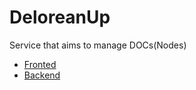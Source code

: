 # DeloreanUp

Service that aims to manage DOCs(Nodes) 

- [Fronted](Frontend/README.md)
- [Backend](Backend/README.md)
